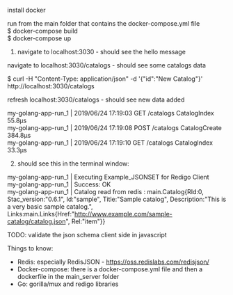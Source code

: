 install docker

run from the main folder that contains the docker-compose.yml file  
$ docker-compose build  
$ docker-compose up  

1. navigate to localhost:3030 - should see the hello message  

navigate to localhost:3030/catalogs - should see some catalogs data  

$ curl -H "Content-Type: application/json" -d '{"id":"New Catalog"}' http://localhost:3030/catalogs

refresh localhost:3030/catalogs - should see new data added

my-golang-app-run_1  | 2019/06/24 17:19:03 GET	/catalogs	CatalogIndex	55.8µs  
my-golang-app-run_1  | 2019/06/24 17:19:08 POST	/catalogs	CatalogCreate	384.8µs  
my-golang-app-run_1  | 2019/06/24 17:19:10 GET	/catalogs	CatalogIndex	33.3µs

2. should see this in the terminal window:

my-golang-app-run_1  | Executing Example_JSONSET for Redigo Client  
my-golang-app-run_1  | Success: OK  
my-golang-app-run_1  | Catalog read from redis : main.Catalog{RId:0, Stac_version:"0.6.1", Id:"sample", Title:"Sample catalog", Description:"This is a very basic sample catalog.", Links:main.Links{Href:"http://www.example.com/sample-catalog/catalog.json", Rel:"item"}}


TODO: validate the json schema client side in javascript

Things to know:
-   Redis: especially RedisJSON - https://oss.redislabs.com/redisjson/
-   Docker-compose: there is a docker-compose.yml file and then a dockerfile in
    the main_server folder
-   Go: gorilla/mux and redigo libraries
